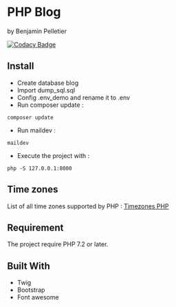 # PHP Blog
by Benjamin Pelletier

[![Codacy Badge](https://api.codacy.com/project/badge/Grade/e05d6fcca49d4da7a8379c2aecd32917)](https://www.codacy.com/app/bpel/blog?utm_source=github.com&amp;utm_medium=referral&amp;utm_content=bpel/blog&amp;utm_campaign=Badge_Grade)
## Install
- Create database blog
- Import dump_sql.sql
- Config .env_demo and rename it to .env
- Run composer update :
 ```
composer update
 ```
- Run maildev :
 ```
maildev
 ```
- Execute the project with :
 ```
php -S 127.0.0.1:8000
 ```

## Time zones
List of all time zones supported by PHP : [Timezones PHP](https://www.php.net/manual/fr/timezones.php "Timezones")

## Requirement
The project require PHP 7.2 or later.

## Built With
- Twig
- Bootstrap
- Font awesome
